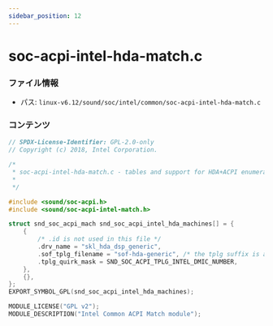 ```yaml
---
sidebar_position: 12
---
```

# soc-acpi-intel-hda-match.c

### ファイル情報

- パス: `linux-v6.12/sound/soc/intel/common/soc-acpi-intel-hda-match.c`

### コンテンツ

```c
// SPDX-License-Identifier: GPL-2.0-only
// Copyright (c) 2018, Intel Corporation.

/*
 * soc-acpi-intel-hda-match.c - tables and support for HDA+ACPI enumeration.
 *
 */

#include <sound/soc-acpi.h>
#include <sound/soc-acpi-intel-match.h>

struct snd_soc_acpi_mach snd_soc_acpi_intel_hda_machines[] = {
	{
		/* .id is not used in this file */
		.drv_name = "skl_hda_dsp_generic",
		.sof_tplg_filename = "sof-hda-generic", /* the tplg suffix is added at run time */
		.tplg_quirk_mask = SND_SOC_ACPI_TPLG_INTEL_DMIC_NUMBER,
	},
	{},
};
EXPORT_SYMBOL_GPL(snd_soc_acpi_intel_hda_machines);

MODULE_LICENSE("GPL v2");
MODULE_DESCRIPTION("Intel Common ACPI Match module");

```
